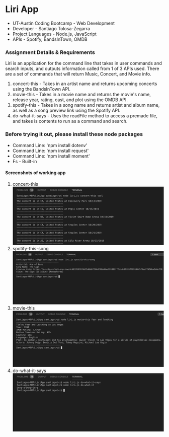 # Liri App

* UT-Austin Coding Bootcamp - Web Development
* Developer - Santiago Tolosa-Zegarra
* Project Languages - Node.js, JavaScript
* APIs - Spotify, BandsInTown, OMDB

### Assignment Details & Requirements

Liri is an application for the command line that takes in user commands and search inputs, and outputs information called from 1 of 3 APIs used. There are a set of commands that will return Music, Concert, and Movie info.

1. concert-this - Takes in an artist name and returns upcoming concerts using the BandsInTown API.
2. movie-this - Takes in a movie name and returns the movie's name, release year, rating, cast, and plot using the OMDB API.
3. spotify-this - Takes in a song name and returns artist and album name, as well as a song preview link using the Spotify API.
4. do-what-it-says - Uses the readFile method to access a premade file, and takes is contents to run as a command and search.

### Before trying it out, please install these node packages

   - Command Line: 'npm install dotenv'
   - Command Line: 'npm install request'
   - Command Line: 'npm install moment'
   - Fs - Built-in

#### Screenshots of working app

1. concert-this
![concert-this](/images/concert-this.png)
2. spotify-this-song
![spotify-this-song](/images/spotify-this-song.png)
3. movie-this
![movie-this](/images/movie-this.png)
4. do-what-it-says
![do-what-it-says](/images/do-what-it-says.png)